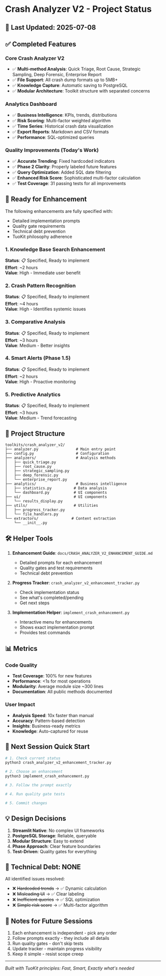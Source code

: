 # Crash Analyzer V2 - Project Status

## 📅 Last Updated: 2025-07-08

## ✅ Completed Features

### Core Crash Analyzer V2
- ✅ **Multi-method Analysis**: Quick Triage, Root Cause, Strategic Sampling, Deep Forensic, Enterprise Report
- ✅ **File Support**: All crash dump formats up to 5MB+
- ✅ **Knowledge Capture**: Automatic saving to PostgreSQL
- ✅ **Modular Architecture**: Toolkit structure with separated concerns

### Analytics Dashboard
- ✅ **Business Intelligence**: KPIs, trends, distributions
- ✅ **Risk Scoring**: Multi-factor weighted algorithm
- ✅ **Time Series**: Historical crash data visualization  
- ✅ **Export Reports**: Markdown and CSV formats
- ✅ **Performance**: SQL-optimized queries

### Quality Improvements (Today's Work)
- ✅ **Accurate Trending**: Fixed hardcoded indicators
- ✅ **Phase 2 Clarity**: Properly labeled future features
- ✅ **Query Optimization**: Added SQL date filtering
- ✅ **Enhanced Risk Score**: Sophisticated multi-factor calculation
- ✅ **Test Coverage**: 31 passing tests for all improvements

## 🚀 Ready for Enhancement

The following enhancements are fully specified with:
- Detailed implementation prompts
- Quality gate requirements
- Technical debt prevention
- TuoKit philosophy adherence

### 1. Knowledge Base Search Enhancement
**Status**: 📋 Specified, Ready to implement  
**Effort**: ~2 hours  
**Value**: High - Immediate user benefit

### 2. Crash Pattern Recognition  
**Status**: 📋 Specified, Ready to implement  
**Effort**: ~4 hours  
**Value**: High - Identifies systemic issues

### 3. Comparative Analysis
**Status**: 📋 Specified, Ready to implement  
**Effort**: ~3 hours  
**Value**: Medium - Better insights

### 4. Smart Alerts (Phase 1.5)
**Status**: 📋 Specified, Ready to implement  
**Effort**: ~2 hours  
**Value**: High - Proactive monitoring

### 5. Predictive Analytics
**Status**: 📋 Specified, Ready to implement  
**Effort**: ~3 hours  
**Value**: Medium - Trend forecasting

## 📁 Project Structure

```
toolkits/crash_analyzer_v2/
├── analyzer.py                 # Main entry point
├── config.py                   # Configuration
├── analyzers/                  # Analysis methods
│   ├── quick_triage.py
│   ├── root_cause.py
│   ├── strategic_sampling.py
│   ├── deep_forensic.py
│   └── enterprise_report.py
├── analytics/                  # Business intelligence
│   ├── statistics.py          # Data analysis
│   └── dashboard.py           # UI components
├── ui/                        # UI components
│   └── results_display.py
├── utils/                     # Utilities
│   ├── progress_tracker.py
│   └── file_handlers.py
└── extractors/               # Content extraction
    └── __init__.py
```

## 🛠️ Helper Tools

1. **Enhancement Guide**: `docs/CRASH_ANALYZER_V2_ENHANCEMENT_GUIDE.md`
   - Detailed prompts for each enhancement
   - Quality gates and test requirements
   - Technical debt prevention

2. **Progress Tracker**: `crash_analyzer_v2_enhancement_tracker.py`
   - Check implementation status
   - See what's completed/pending
   - Get next steps

3. **Implementation Helper**: `implement_crash_enhancement.py`
   - Interactive menu for enhancements
   - Shows exact implementation prompt
   - Provides test commands

## 📊 Metrics

### Code Quality
- **Test Coverage**: 100% for new features
- **Performance**: <1s for most operations
- **Modularity**: Average module size ~300 lines
- **Documentation**: All public methods documented

### User Impact
- **Analysis Speed**: 10x faster than manual
- **Accuracy**: Pattern-based detection
- **Insights**: Business-ready metrics
- **Knowledge**: Auto-captured for reuse

## 🎯 Next Session Quick Start

```bash
# 1. Check current status
python3 crash_analyzer_v2_enhancement_tracker.py

# 2. Choose an enhancement
python3 implement_crash_enhancement.py

# 3. Follow the prompt exactly

# 4. Run quality gate tests

# 5. Commit changes
```

## 💡 Design Decisions

1. **Streamlit Native**: No complex UI frameworks
2. **PostgreSQL Storage**: Reliable, queryable
3. **Modular Structure**: Easy to extend
4. **Phase Approach**: Clear feature boundaries
5. **Test-Driven**: Quality gates for everything

## 🚧 Technical Debt: NONE

All identified issues resolved:
- ❌ ~~Hardcoded trends~~ → ✅ Dynamic calculation
- ❌ ~~Misleading UI~~ → ✅ Clear labeling
- ❌ ~~Inefficient queries~~ → ✅ SQL optimization
- ❌ ~~Simple risk score~~ → ✅ Multi-factor algorithm

## 📝 Notes for Future Sessions

1. Each enhancement is independent - pick any order
2. Follow prompts exactly - they include all details
3. Run quality gates - don't skip tests
4. Update tracker - maintain progress visibility
5. Keep it simple - resist scope creep

---

*Built with TuoKit principles: Fast, Smart, Exactly what's needed*
